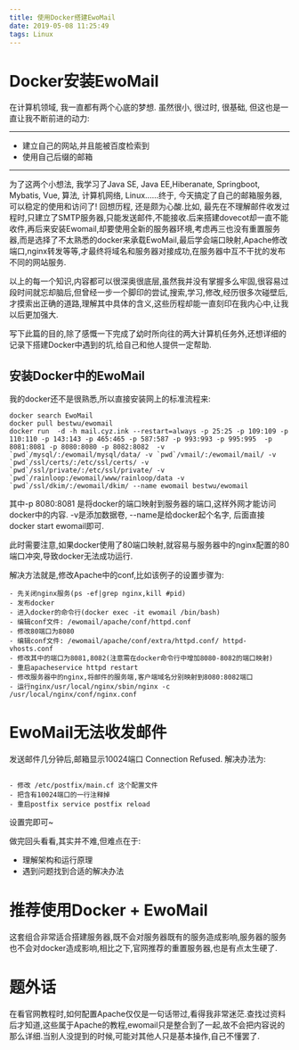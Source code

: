 ```yaml
---
title: 使用Docker搭建EwoMail
date: 2019-05-08 11:25:49
tags: Linux
---
```

# Docker安装EwoMail
在计算机领域, 我一直都有两个心底的梦想. 虽然很小, 很过时, 很基础, 但这也是一直让我不断前进的动力:

---
- 建立自己的网站,并且能被百度检索到
- 使用自己后缀的邮箱
---

为了这两个小想法, 我学习了Java SE, Java EE,Hiberanate, Springboot, Mybatis, Vue, 算法, 计算机网络, Linux......终于, 今天搞定了自己的邮箱服务器,可以稳定的使用和访问了! 回想历程, 还是颇为心酸.比如, 最先在不理解邮件收发过程时,只建立了SMTP服务器,只能发送邮件,不能接收.后来搭建dovecot却一直不能收件,再后来安装Ewomail,却要使用全新的服务器环境,考虑再三也没有重置服务器,而是选择了不太熟悉的docker来承载EwoMail,最后学会端口映射,Apache修改端口,nginx转发等等,才最终将域名和服务器对接成功,在服务器中互不干扰的发布不同的网站服务. 


以上的每一个知识,内容都可以很深奥很底层,虽然我并没有掌握多么牢固,很容易过段时间就忘却脑后,但曾经一步一个脚印的尝试,搜索,学习,修改,经历很多次碰壁后,才摸索出正确的道路,理解其中具体的含义,这些历程却能一直刻印在我内心中,让我以后更加强大.

写下此篇的目的,除了感慨一下完成了幼时所向往的两大计算机任务外,还想详细的记录下搭建Docker中遇到的坑,给自己和他人提供一定帮助.

## 安装Docker中的EwoMail

我的docker还不是很熟悉,所以直接安装网上的标准流程来:
```
docker search EwoMail
docker pull bestwu/ewomail
docker run  -d -h mail.cyz.ink --restart=always -p 25:25 -p 109:109 -p 110:110 -p 143:143 -p 465:465 -p 587:587 -p 993:993 -p 995:995  -p 8081:8081 -p 8080:8080 -p 8082:8082  -v `pwd`/mysql/:/ewomail/mysql/data/ -v `pwd`/vmail/:/ewomail/mail/ -v `pwd`/ssl/certs/:/etc/ssl/certs/ -v `pwd`/ssl/private/:/etc/ssl/private/ -v `pwd`/rainloop:/ewomail/www/rainloop/data -v `pwd`/ssl/dkim/:/ewomail/dkim/ --name ewomail bestwu/ewomail
```
其中-p 8080:8081 是将docker的端口映射到服务器的端口,这样外网才能访问docker中的内容. -v是添加数据卷, --name是给docker起个名字, 后面直接docker start ewomail即可.

此时需要注意,如果docker使用了80端口映射,就容易与服务器中的nginx配置的80端口冲突,导致docker无法成功运行.

解决方法就是,修改Apache中的conf,比如该例子的设置步骤为:

```
- 先关闭nginx服务(ps -ef|grep nginx,kill #pid) 
- 发布docker 
- 进入docker的命令行(docker exec -it ewomail /bin/bash)
- 编辑conf文件: /ewomail/apache/conf/httpd.conf 
- 修改80端口为8080
- 编辑conf文件: /ewomail/apache/conf/extra/httpd.conf/ httpd-vhosts.conf
- 修改其中的端口为8081,8082(注意需在docker命令行中增加8080-8082的端口映射)
- 重启apacheservice httpd restart
- 修改服务器中的nginx,将邮件的服务端,客户端域名分别映射到8080:8082端口
- 运行nginx/usr/local/nginx/sbin/nginx -c /usr/local/nginx/conf/nginx.conf
```
# EwoMail无法收发邮件

发送邮件几分钟后,邮箱显示10024端口 Connection Refused. 解决办法为:
```

- 修改 /etc/postfix/main.cf 这个配置文件 
- 把含有10024端口的一行注释掉
- 重启postfix service postfix reload

```

设置完即可~

做完回头看看,其实并不难,但难点在于:
- 理解架构和运行原理
- 遇到问题找到合适的解决办法

# 推荐使用Docker + EwoMail
这套组合非常适合搭建服务器,既不会对服务器既有的服务造成影响,服务器的服务也不会对docker造成影响,相比之下,官网推荐的重置服务器,也是有点太生硬了.

# 题外话
在看官网教程时,如何配置Apache仅仅是一句话带过,看得我非常迷茫.查找过资料后才知道,这些属于Apache的教程,ewomail只是整合到了一起,故不会把内容说的那么详细.当别人没提到的时候,可能对其他人只是基本操作,自己不懂罢了.




